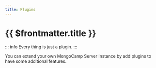 ```yaml
---
title: Plugins
---
```

# {{ $frontmatter.title }}

::: info
Every thing is just a plugin.
::: 

You can extend your own MongoCamp Server Instance by add plugins to have some additional features. 

